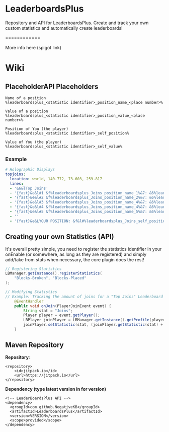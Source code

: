 # LeaderboardsPlus
Repository and API for LeaderboardsPlus. Create and track your own custom statistics and automatically create leaderboards!

============

More info here (spigot link)

# Wiki

## PlaceholderAPI Placeholders
```
Name of a position
%leaderboardsplus_<statistic identifier>_position_name_<place number>%

Value of a position
%leaderboardsplus_<statistic identifier>_position_value_<place number>%

Position of You (the player)
%leaderboardsplus_<statistic identifier>_self_position%

Value of You (the player)
%leaderboardsplus_<statistic identifier>_self_value%
```
### Example
```YAML
# Holographic Displays
topjoins:
  location: world, 140.772, 73.603, 259.817
  lines:
  - '&6&lTop Joins'
  - '{fast}&e&l#1 &f%leaderboardsplus_Joins_position_name_1%&7: &6%leaderboardsplus_Joins_position_value_1%'
  - '{fast}&e&l#2 &f%leaderboardsplus_Joins_position_name_2%&7: &6%leaderboardsplus_Joins_position_value_2%'
  - '{fast}&e&l#3 &f%leaderboardsplus_Joins_position_name_4%&7: &6%leaderboardsplus_Joins_position_value_3%'
  - '{fast}&e&l#4 &f%leaderboardsplus_Joins_position_name_4%&7: &6%leaderboardsplus_Joins_position_value_4%'
  - '{fast}&e&l#5 &f%leaderboardsplus_Joins_position_name_5%&7: &6%leaderboardsplus_Joins_position_value_5%'
  - ''
  - '{fast}&e&LYOUR POSITION: &f&l#%leaderboardsplus_Joins_self_position%&7: &e%leaderboardsplus_Joins_self_value%'
```

## Creating your own Statistics (API)
It's overall pretty simple, you need to register the statistics identifier in your onEnable (or somewhere, as long as they are registered) and simply add/take from stats when necessary, the core plugin does the rest! 

```JAVA
// Registering Statistics
LBManager.getInstance().registerStatistics(
    "Blocks-Broken", "Blocks-Placed"
);

// Modifying Statistics
// Example: Tracking the amount of joins for a "Top Joins" Leaderboard
    @EventHandler
    public void onJoin(PlayerJoinEvent event) {
        String stat = "Joins";
        Player player = event.getPlayer();
        LBPlayer joinPlayer = LBManager.getInstance().getProfile(player.getUniqueId());
        joinPlayer.setStatistic(stat, (joinPlayer.getStatistic(stat) + 1));
    }
```

## Maven Repository

**Repository**:

```
<repository>
    <id>jitpack.io</id>
    <url>https://jitpack.io</url>
</repository>
```

**Dependency (type latest version in for version)**

```
<!-- LeaderBoardsPlus API -->
<dependency>
  <groupId>com.github.NegativeKB</groupId>
  <artifactId>LeaderboardsPlus</artifactId>
  <version>VERSION</version>
  <scope>provided</scope>  
</dependency>
```
